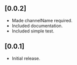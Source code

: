 ## [0.0.2]

- Made channelName required.
- Included documentation.
- Included simple test.

## [0.0.1] 

- Initial release.
